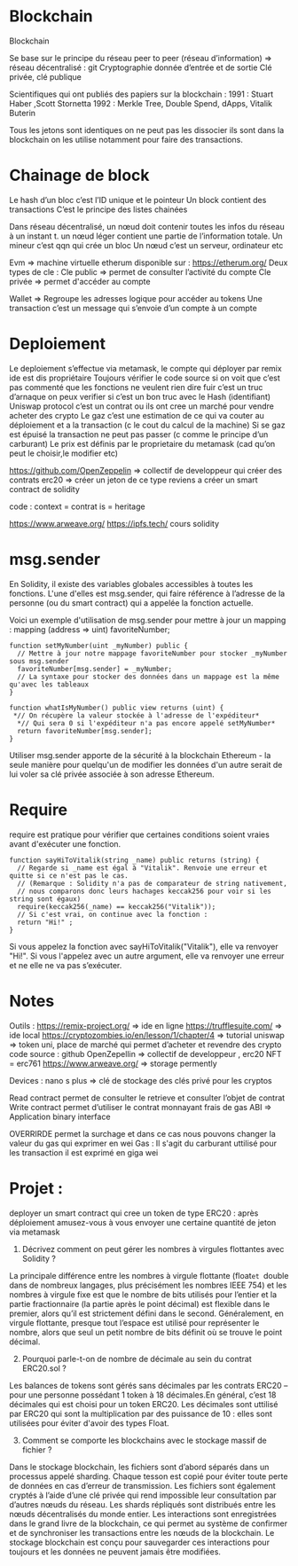 # Blockchain

Blockchain

Se base sur le principe du réseau peer to peer (réseau d’information) => réseau décentralisé : git 
Cryptographie donnée d’entrée et de sortie 
Clé privée, clé publique 

Scientifiques qui ont publiés des papiers sur la blockchain :
	1991 : Stuart Haber ,Scott Stornetta 
1992 : Merkle Tree, Double Spend, dApps, Vitalik Buterin 

Tous les jetons sont identiques on ne peut pas les dissocier ils sont dans la blockchain on les utilise notamment pour faire des transactions.

# Chainage de block

Le hash d’un bloc c’est l’ID unique et le pointeur 
Un block contient des transactions 
C’est le principe des listes chainées 

Dans réseau décentralisé, un nœud doit contenir toutes les infos du réseau à un instant t. un nœud léger contient une partie de l’information totale.
Un mineur c’est qqn qui crée un bloc 
Un nœud c’est un serveur, ordinateur etc

Evm => machine virtuelle etherum disponible sur : https://etherum.org/
Deux types de cle :
Cle public =>  permet de consulter l’activité du compte
Cle privée => permet d'accéder au compte

Wallet => Regroupe les adresses logique pour accéder au tokens
Une transaction c’est un message qui s’envoie d’un compte à un compte 

# Deploiement 

Le deploiement s’effectue via metamask, le compte qui déployer par remix ide est dis propriétaire
Toujours vérifier le code source si on voit que c’est pas commenté que les fonctions ne veulent rien dire fuir c’est un truc d’arnaque on peux verifier si c’est un bon truc avec le Hash (identifiant)
Uniswap protocol c’est un contrat ou ils ont cree un marché pour vendre acheter des crypto 
Le gaz c’est une estimation de ce qui va couter au déploiement et a la transaction (c le cout du calcul de la machine)
Si se gaz est épuisé la transaction ne peut pas passer (c comme le principe d’un carburant)
Le prix est définis par le proprietaire du metamask (cad qu’on peut le choisir,le modifier etc)

https://github.com/OpenZeppelin => collectif de developpeur qui créer des contrats 
erc20 => créer un jeton de ce type reviens a créer un smart contract de solidity 

code : 
context = contrat
is = heritage 

https://www.arweave.org/
https://ipfs.tech/
cours solidity 

# msg.sender
En Solidity, il existe des variables globales accessibles à toutes les fonctions.
L'une d'elles est msg.sender, qui faire référence à l’adresse de la personne (ou du smart contract) qui a appelée la fonction actuelle.

Voici un exemple d'utilisation de msg.sender pour mettre à jour un mapping : 
mapping (address => uint) favoriteNumber;
```
function setMyNumber(uint _myNumber) public {
  // Mettre à jour notre mappage favoriteNumber pour stocker _myNumber sous msg.sender 
  favoriteNumber[msg.sender] = _myNumber;
  // La syntaxe pour stocker des données dans un mappage est la même qu'avec les tableaux
}

function whatIsMyNumber() public view returns (uint) {
 *// On récupère la valeur stockée à l'adresse de l'expéditeur*
  *// Qui sera 0 si l'expéditeur n'a pas encore appelé setMyNumber*
  return favoriteNumber[msg.sender];
}
```

Utiliser msg.sender apporte de la sécurité à la blockchain Ethereum - la seule manière pour quelqu'un de modifier les données d'un autre serait de lui voler sa clé privée associée à son adresse Ethereum.


# Require
require est pratique pour vérifier que certaines conditions soient vraies avant d'exécuter une fonction.

```
function sayHiToVitalik(string _name) public returns (string) {
  // Regarde si _name est égal à "Vitalik". Renvoie une erreur et quitte si ce n'est pas le cas.
  // (Remarque : Solidity n'a pas de comparateur de string nativement,
  // nous comparons donc leurs hachages keccak256 pour voir si les string sont égaux)
  require(keccak256(_name) == keccak256("Vitalik"));
  // Si c'est vrai, on continue avec la fonction :
  return "Hi!" ;                                                                        
}
```

Si vous appelez la fonction avec sayHiToVitalik("Vitalik"), elle va renvoyer "Hi!". Si vous l'appelez avec un autre argument, elle va renvoyer une erreur et ne elle ne va pas s’exécuter.

# Notes

Outils :  https://remix-project.org/ => ide en ligne
https://trufflesuite.com/ => ide local 
https://cryptozombies.io/en/lesson/1/chapter/4 => tutorial 
uniswap => token uni, place de marché qui permet d’acheter et revendre des crypto 
code source : github 
OpenZepellin => collectif de developpeur , erc20 
NFT = erc761 
https://www.arweave.org/ => storage permently


Devices : nano s plus => clé de stockage des clés privé pour les cryptos

Read contract permet de consulter le retrieve et consulter l’objet de contrat 
Write contract permet d’utiliser le contrat monnayant frais de gas 
ABI => Application binary interface 


OVERRIRDE permet la surchage et dans ce cas nous pouvons changer la valeur du gas qui exprimer en wei 
Gas : Il s'agit du carburant uttilisé pour les transaction il est exprimé  en giga wei

# Projet :
deployer un smart contract qui cree un token de type ERC20 : après déploiement amusez-vous à vous envoyer une certaine quantité de jeton via metamask

1. Décrivez comment on peut gérer les nombres à virgules flottantes avec Solidity ?

La principale différence entre les nombres à virgule flottante (float``et ``double dans de nombreux langages, plus précisément les nombres IEEE 754) et les nombres à virgule fixe est que le nombre de bits utilisés pour l’entier et la partie fractionnaire (la partie après le point décimal) est flexible dans le premier, alors qu’il est strictement défini dans le second. Généralement, en virgule flottante, presque tout l’espace est utilisé pour représenter le nombre, alors que seul un petit nombre de bits définit où se trouve le point décimal.

2. Pourquoi parle-t-on de nombre de décimale au sein du contrat ERC20.sol ?

Les balances de tokens sont gérés sans décimales par les contrats ERC20 – pour une personne possédant 1 token à 18 décimales.En général, c’est 18 décimales qui est choisi pour un token ERC20. 
Les décimales sont uttilisé par ERC20 qui sont la multiplication par des puissance de 10 : elles sont utilisées pour éviter d'avoir des types Float. 

3. Comment se comporte les blockchains avec le stockage massif de fichier ?

Dans le stockage blockchain, les fichiers sont d’abord séparés dans un processus appelé sharding. Chaque tesson est copié pour éviter toute perte de données en cas d’erreur de transmission. Les fichiers sont également cryptés à l’aide d’une clé privée qui rend impossible leur consultation par d’autres nœuds du réseau. Les shards répliqués sont distribués entre les nœuds décentralisés du monde entier. Les interactions sont enregistrées dans le grand livre de la blockchain, ce qui permet au système de confirmer et de synchroniser les transactions entre les nœuds de la blockchain. Le stockage blockchain est conçu pour sauvegarder ces interactions pour toujours et les données ne peuvent jamais être modifiées.

